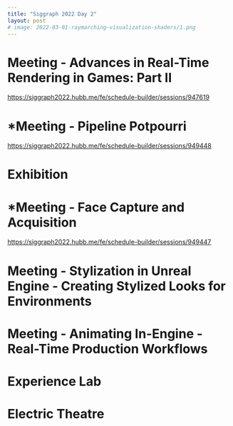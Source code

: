 ```yaml
---
title: "Siggraph 2022 Day 2"
layout: post
# image: 2022-03-01-raymarching-visualization-shaders/1.png
---
```


# Meeting - Advances in Real-Time Rendering in Games: Part II
https://siggraph2022.hubb.me/fe/schedule-builder/sessions/947619

# *Meeting - Pipeline Potpourri
https://siggraph2022.hubb.me/fe/schedule-builder/sessions/949448

# Exhibition

# *Meeting - Face Capture and Acquisition
https://siggraph2022.hubb.me/fe/schedule-builder/sessions/949447

# Meeting - Stylization in Unreal Engine - Creating Stylized Looks for Environments

# Meeting - Animating In-Engine - Real-Time Production Workflows

# Experience Lab

# Electric Theatre